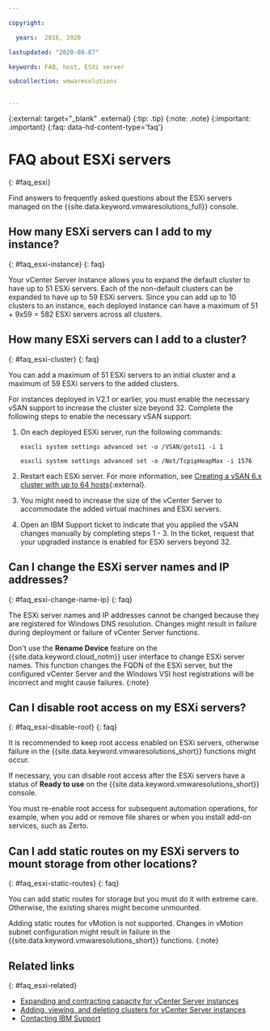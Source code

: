 ```yaml
---

copyright:

  years:  2016, 2020

lastupdated: "2020-08-07"

keywords: FAQ, host, ESXi server

subcollection: vmwaresolutions


---
```


{:external: target="_blank" .external}
{:tip: .tip}
{:note: .note}
{:important: .important}
{:faq: data-hd-content-type='faq'}

# FAQ about ESXi servers
{: #faq_esxi}

Find answers to frequently asked questions about the ESXi servers managed on the {{site.data.keyword.vmwaresolutions_full}} console.

## How many ESXi servers can I add to my instance?
{: #faq_esxi-instance}
{: faq}

Your vCenter Server instance allows you to expand the default cluster to have up to 51 ESXi servers. Each of the non-default clusters can be expanded to have up to 59 ESXi servers. Since you can add up to 10 clusters to an instance, each deployed instance can have a maximum of 51 + 9x59 = 582 ESXi servers across all clusters.

## How many ESXi servers can I add to a cluster?
{: #faq_esxi-cluster}
{: faq}

You can add a maximum of 51 ESXi servers to an initial cluster and a maximum of 59 ESXi servers to the added clusters.

For instances deployed in V2.1 or earlier, you must enable the necessary vSAN support to increase the cluster size beyond 32. Complete the following steps to enable the necessary vSAN support:

1. On each deployed ESXi server, run the following commands:

   `esxcli system settings advanced set -o /VSAN/goto11 -i 1`

   `esxcli system settings advanced set -o /Net/TcpipHeapMax -i 1576`

2. Restart each ESXi server. For more information, see [Creating a vSAN 6.x cluster with up to 64 hosts](https://kb.vmware.com/s/article/2110081){:external}.
3. You might need to increase the size of the vCenter Server to accommodate the added virtual machines and ESXi servers.
4. Open an IBM Support ticket to indicate that you applied the vSAN changes manually by completing steps 1 - 3. In the ticket, request that your upgraded instance is enabled for ESXi servers beyond 32.

## Can I change the ESXi server names and IP addresses?
{: #faq_esxi-change-name-ip}
{: faq}

The ESXi server names and IP addresses cannot be changed because they are registered for Windows DNS resolution. Changes might result in failure during deployment or failure of vCenter Server functions.

Don't use the **Rename Device** feature on the {{site.data.keyword.cloud_notm}} user interface to change ESXi server names. This function changes the FQDN of the ESXi server, but the configured vCenter Server and the Windows VSI host registrations will be incorrect and might cause failures.
{:note}

## Can I disable root access on my ESXi servers?
{: #faq_esxi-disable-root}
{: faq}

It is recommended to keep root access enabled on ESXi servers, otherwise failure in the {{site.data.keyword.vmwaresolutions_short}} functions might occur.

If necessary, you can disable root access after the ESXi servers have a status of **Ready to use** on the {{site.data.keyword.vmwaresolutions_short}} console.

You must re-enable root access for subsequent automation operations, for example, when you add or remove file shares or when you install add-on services, such as Zerto.

## Can I add static routes on my ESXi servers to mount storage from other locations?
{: #faq_esxi-static-routes}
{: faq}

You can add static routes for storage but you must do it with extreme care. Otherwise, the existing shares might become unmounted.

Adding static routes for vMotion is not supported. Changes in vMotion subnet configuration might result in failure in the {{site.data.keyword.vmwaresolutions_short}} functions.
{:note}

## Related links
{: #faq_esxi-related}

* [Expanding and contracting capacity for vCenter Server instances](/docs/vmwaresolutions?topic=vmwaresolutions-vc_addingremovingservers)
* [Adding, viewing, and deleting clusters for vCenter Server instances](/docs/vmwaresolutions?topic=vmwaresolutions-vc_hybrid_addingviewingclusters#vc_hybrid_addingviewingclusters)
* [Contacting IBM Support](/docs/vmwaresolutions?topic=vmwaresolutions-trbl_support)
